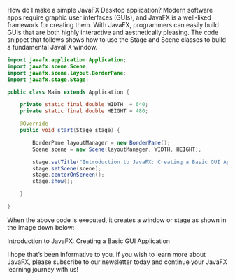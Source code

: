 How do I make a simple JavaFX Desktop application? Modern software apps require graphic user interfaces (GUIs), and JavaFX is a well-liked framework for creating them. With JavaFX, programmers can easily build GUIs that are both highly interactive and aesthetically pleasing. The code snippet that follows shows how to use the Stage and Scene classes to build a fundamental JavaFX window.

```java
import javafx.application.Application;
import javafx.scene.Scene;
import javafx.scene.layout.BorderPane;
import javafx.stage.Stage;

public class Main extends Application {

    private static final double WIDTH  = 640;
    private static final double HEIGHT = 480;

    @Override
    public void start(Stage stage) {

        BorderPane layoutManager = new BorderPane();
        Scene scene = new Scene(layoutManager, WIDTH, HEIGHT);

        stage.setTitle("Introduction to JavaFX: Creating a Basic GUI Application");
        stage.setScene(scene);
        stage.centerOnScreen();
        stage.show();

    }

}
```

When the above code is executed, it creates a window or stage as shown in the image down below:

Introduction to JavaFX: Creating a Basic GUI Application

I hope that’s been informative to you. If you wish to learn more about JavaFX, please subscribe to our newsletter today and continue your JavaFX learning journey with us!
